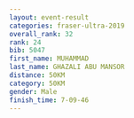```yaml
---
layout: event-result 
categories: fraser-ultra-2019 
overall_rank: 32
rank: 24
bib: 5047
first_name: MUHAMMAD
last_name: GHAZALI ABU MANSOR
distance: 50KM
category: 50KM
gender: Male
finish_time: 7-09-46
---
```

